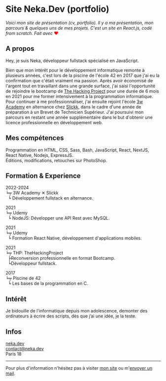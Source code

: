 # Site Neka.Dev (portfolio)

*Voici mon site de présentation (cv, portfolio). Il y a ma présentation, mon parcours & quelques uns de mes projets. C'est un site en React.js, codé from scratch.
Fait avec* <span style="color:red;">❤</span>

## A propos

Hey, je suis Neka, développeur fullstack spécialisé en JavaScript.

Bien que mon intérêt pour le développement informatique remonte à plusieurs années, c'est lors de la piscine de l'école 42 en 2017 que j'ai eu la confirmation que c'était vraiment ma passion. Après avoir économisé de l'argent tout en travaillant dans une grande surface, j'ai saisi l'opportunité de rejoindre le bootcamp de [The Hacking Project](https://www.thehackingproject.org/) pour une durée de 6 mois en 2021 pour me former intensivement à la programmation informatique. Pour continuer à me professionnaliser, j'ai ensuite rejoint l'école [3w Academy](https://3wa.fr/) en alternance chez [Slickk](https://www.slickk.eu/), dans le cadre d'une année de préparation à un Brevet de Technicien Supérieur. J'ai poursuivi mon parcours en restant une année supplémentaire dans le but d'obtenir une licence professionnelle en développement web.

## Mes compétences

Programmation en HTML, CSS, Sass, Bash, JavaScript, React, NextJS, React Native, Nodejs, ExpressJS.      
Éditions, modifications, retouches sur PhotoShop.

## Formation & Experience

2022-2024      
╘╤ 3W Academy ✕ Slickk       
      ╘ Développement fullstack en alternance.         
      
2021  
╘╤ Udemy  
      ╘ NodeJS: Développer une API Rest avec MySQL.  

2021  
╘╤ Udemy  
      ╘ Formation React Native, développement d'applications mobiles.  

2021  
╘╤ THP: TheHackingProject  
      ╞Reconversion professionnelle en format Bootcamp.  
      ╘Développeur fullstack.  

2017  
╘╤ Piscine de 42  
      ╘ Les bases de la programmation en C. 

## Intérêt
Je bidouille de l'informatique depuis mon adolescence, demonter des ordinateurs à écrire des scripts, dès que j’ai une idée, je la teste.

## Infos
[neka.dev](https://neka.dev/)  
<a href="mailto:contact+github@neka.dev">contact@neka.dev</a>      
Paris 18  
___
Pour plus d'information n'hésitez pas à visiter [mon site](https://neka.dev/) ou m'[envoyer un mail](mailto:contact+github@neka.dev).
